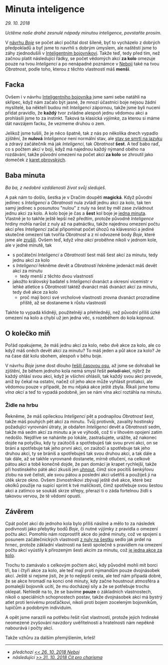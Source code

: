 # Minuta inteligence
*29. 10. 2018*

*Uctěme naše drahé zesnulé nápady minutou inteligence, povstaňte prosím.*

V [návrhu *Boje*](2018-08-10-boj.md#Počet_akcí) se počet akcí počítal dost šíleně, byť to vycházelo z dobrých předpokladů a byť jsme to navrhli s dobrým úmyslem, ale naštěstí jsme to záhy zjednodušili v [Inteligentním bojovníkovi](2018-10-10-inteligentni_bojovnik.md). Takže teď, tedy před tím, než začnou platit následující řádky, se počet vědomých akcí **za kolo** omezuje pouze na tvou *Inteligenci* a po nenápadné poznámce v [Neboji](2018-10-26-neboj.md#Jenom_akce) také na tvou *Obratnost*, podle toho, kterou z těchto vlastností máš **menší**.

## Facka
Ovšem i v návrhu [Inteligentního bojovníka](2018-10-10-inteligentni_bojovnik.md) jsme sami sebe natáhli na skřipec, když nám začalo být jasné, že mnozí účastníci boje nejsou žádní myslitelé, ba někteří budou mít *Inteligenci* zápornou, takže jsme byli nuceni přidat pravidlo, že **každý** tvor zvládne alespoň jednu vědomou akci a prohlásili jsme to za instinkt. Taková ta klasická *výjimka*, za kterou si máme dát navzájem facku, že vezmeme druhou o zem.

Jelikož jsme tušili, že je něco špatně, tak z nás po několika dnech vypadlo zjištění, že **nulová** *Inteligence* není normální stav, ale [stav se smrtí na jazyku](2018-10-22-nula.md#Šestka) a zdravý začátečník má jak *Inteligenci*, tak *Obratnost* **šest**. A teď babo raď, co s počtem akcí v boji, když má najednou každý nýmand obého na rozdávání, takže původní omezení na počet akcí **za kolo** se zhroutil jako domeček z [karet obrovských](https://www.youtube.com/watch?v=uZSNW4y0Eus).

## Baba minuta

*Ba ba, z nedobré vzdálenosti život svůj sleduješ.*

A pak nám to došlo, šestka je v Dračím doupěti **magická**. Když původní jedinec s *Inteligencí* a *Obratností* nula zvládl jednu akci za kolo, tak ten samý jedinec s posunutou "nulou" z nuly na šest by měl zase zvládnout jednu akci za kolo. A kolo boje je čas a **šest** kol boje je [jedna minuta](https://pph.drdplus.info/?trial=1#tabulka_casu).
Vlastně je to takhle ještě lepší než předtím, protože původně *Inteligence* hrdiny mohla narůst z nuly až na patnáctku, takže najednou omezení počtu akcí přes *Inteligenci* začal připomínat počet úhozů na klávesnici a jediné skutečné omezení tak tvořila *Obratnost* a z ní odvozené body *Boje*, které jsme ale [zrušili](2018-10-26-neboj.md).
Ovšem teď, když *vlna akcí* proběhne nikoli v jednom kole, ale v jedné minutě, tak

- s počáteční *Inteligencí* a *Obratností* šest máš šest akcí za minutu, tedy jednu akci za kolo
- s *Inteligencí* řekněme devět a *Obratností* řekněme jedenáct máš devět akcí za minutu
    - tedy menší z těchto dvou vlastností
- jakožto královský badatel s *Inteligencí* dvanáct a okresní vicemistr v lehké atletice s *Obratností* taktéž dvanáct máš dvanáct akcí za minutu, tedy dvě akce za kolo
    - proč mají borci své vrcholové vlastnosti zrovna dvanáct prozradíme příště, až se dostaneme k růstu vlastností

Takhle to vypadá klidněji, použitelněji a přehledněji, než původní příliš úzké omezení na kolo a chybí už jen jedna věc, s rozeběhem do kola kopnout.

## O kolečko míň

Pořád opakujeme, že máš jednu akci za kolo, nebo dvě akce za kolo, ale co když máš oněch devět akcí za minutu? To máš jeden a půl akce za kolo? Je na čase dát kolu sbohem, alespoň v běhu boje.

V návrhu *Boje* jsme dost dlouho [řešili časovou osu](2018-08-10-boj.md#Boj_a_časová_osa), až jsme se dohrabali ke zjištění, že během jednoho kola nemá smysl řešit ~~pořadí akcí~~, nýbrž že každý ohlásí svou akci, když je všichni ohlásili, tak každý svou akci provede, aniž by čekal na ostatní, načež cíl jeho akce může vyhlásit protiakci, ale vědomou pouze v případě, že mu nějaká akce ještě zbyla. Říkali jsme tomu *vlna akcí* a teď to vypadá podobně, jen se nám vlna akcí roztáhla na minutu.


### Židle na hrbu
Řekněme, že máš opileckou *Inteligenci* pět a podnapilou *Obratnost* šest, takže máš pouhých pět akcí za minutu. Tvůj protivník, zavalitý hostinský požadující vyrovnání útraty, je obdařen *Inteligencí* devět a *Obratností* sedm, takže má sedm akcí za minutu a je ve výhodě, což ti v lihovém opojení zatím nedošlo.
Nejdříve se naháníte po lokále, zastrašujete, urážíte, až nakonec dojde na potyčku, kdy ty zaútočíš a spotřebuješ tak svou první akci, on se brání a spotřebuje tak jeho první akci, on zaútočí a spotřebuje tak jeho druhou akci, ty se bráníš a spotřebuješ tak svou druhou akci, a tak dále a tak dále, až se takhle vyrovnaně dostanete, mírně otlučení, na celkově pátou akci a tobě konečně dojde, že pan domácí je krapet rychlejší, takže při hostinského páté akci zkusíš jen [uhnout](2018-09-19-uhyb.md), čímž sice pocítíš šenkýřovu zlobu na své čelisti, ale svou pátou a poslední akci ušetříš a použiješ ji na útěk skrze okno. Ovšem živnostníkovi zbývají ještě dvě akce, které bez okolků použije na supící sprint k tvé maličkosti, čímž spotřebuje svou šestou akci a zatímco se soukáš skrze střepy, přerazí ti o záda fortelnou židli s takovou vervou, že tě vědomí opustí.

## Závěrem
Cpát počet akcí do jednoho kola bylo příliš násilné a mělo to za následek podivnosti jako přebytky bodů *Boje*, či nutné výjimky z pravidla o omezení počtu akcí.
Pomohlo nám rozprostřít akce do jedné minuty, což ve spojení s posunem začátečnických vlastností [z nuly na šestku](2018-10-22-nula.md#Šestka) sedlo jak prdel na hrnec, protože základní vlastnosti na šesti společně s pravidlem na omezení počtu akcí vyústily k přirozeným šesti akcím za minutu, což [je jedna akce za kolo](https://pph.drdplus.info/?trial=1#tabulka_casu).

Trochu to zamávalo s celkovým počtem akcí, kdy původně mohli mít borci tři, ba i čtyři akce za kolo, ale teď mají proti nýmandům pouze dvojnásobek akcí. Ještě si nejsme jisti, že je to nejlepší cesta, ale teď nám připadá dobré, že se akce hromadí na konci oné minuty, kdy začne houstnout atmosféra a pomalejší bojovník ucítí, že mu docházejí síly a že se potřebuje trochu oklepat. Nehledě na to, že se bavíme **pouze** o základních vlastnostech, nikoli o speciálních schopnostech postav, takže dvojnásobek akcí má bystrý atlet proti lenivému prosťáčkovi, nikoli proti bojem zoceleným bojovníkům, lupičům a podobným individuím.

A opět jsme narazili na potřebu řešit růst vlastností, protože jejich hrdinské neomezené zvyšování navzdory uvěřitelnosti a hratelnosti nám nepěkně nabourává i počty akcí.

Takže vzhůru za dalším přemýšlením, krleš!

---

- *předchozí [<< 26. 10. 2018 Neboj](2018-10-26-neboj.md)*
- *následující [>> 31. 10. 2018 Cit pro charisma](2018-10-31-cit_pro_charisma.md)*
